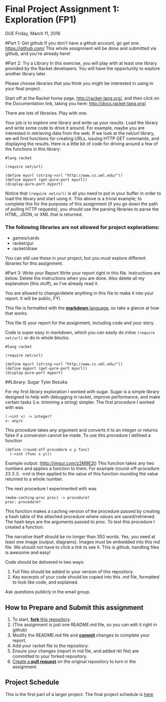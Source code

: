 # Final Project Assignment 1: Exploration (FP1)
DUE Friday, March 11, 2016

#Part 1: Get github
If you don't have a github account, go get one. https://github.com/
This whole assignment will be done and submitted via github, and you're already here!
 
#Part 2: Try a Library
In this exercise, you will play with at least one library provided by the Racket developers. You will have the opportunity to explore another library later.

Please choose libraries that you think you might be interested in using in your final project.

Start off at the Racket home page, http://racket-lang.org/, and then click on the Documentation link, taking you here: http://docs.racket-lang.org/.
 
There are lots of libraries. Play with one.
 
Your job is to explore one library and write up your results. Load the library and write some code to drive it around.
For example, maybe you are interested in retrieving data from the web. If we look at the net/url library, we will find functions for creating URLs, issuing HTTP GET commands, and displaying the results. Here is a little bit of code for driving around a few of the functions in this library:
```racket
#lang racket

(require net/url)

(define myurl (string->url "http://www.cs.uml.edu/"))
(define myport (get-pure-port myurl))
(display-pure-port myport)
```
Notice that `(require net/url)` is all you need to put in your buffer in order to load the library and start using it.
This above is a trivial example; to complete this for the purposes of this assignment (if you go down the path of pulling HTTP requests), you should use the parsing libraries to parse the HTML, JSON, or XML that is returned.

### The following libraries are not allowed for project explorations:
* games/cards
* racket/gui
* racket/draw 

You can still use these in your project, but you must explore different libraries for this assignment.

#Part 3: Write your Report
Write your report right in this file. Instructions are below. Delete the instructions when you are done. Also delete all my explanation (this stuff), as I've already read it.

You are allowed to change/delete anything in this file to make it into your report. It will be public, FYI.

This file is formatted with the [**markdown** language][markdown], so take a glance at how that works.

This file IS your report for the assignment, including code and your story.

Code is super easy in markdown, which you can easily do inline `(require net/url)` or do in whole blocks:
```
#lang racket

(require net/url)

(define myurl (string->url "http://www.cs.uml.edu/"))
(define myport (get-pure-port myurl))
(display-pure-port myport)
```

##Library: Sugar
Tyler Bezuka

For my first library exploration I worked with sugar. Sugar is a simple library designed to help with debugging in racket,
improve performance, and make certain tasks (i.e. trimming a string) simpler. The first procedure I worked with was
```
(->int v) -> integer?
v: any/c
```
This procedure takes any argument and converts it to an integer or returns false if a conversion cannot be made. To use this
procedure I defined a function
``` 
(define (round-off-procedure x y func)
  (->int (func x y)))
```
Example output:
(http://imgur.com/z2M9E2t)
This function takes any two numbers and applies a function to them. For example (round-off-procedure 23 3 /). ->int is then
applied to the value of this function rounding the value returned to a whole number. 

The next procedure I experimented with was 
```
(make-caching-proc proc) -> procedure?
proc: procedure?
```
This function makes a caching version of the procedure passed by creating a hash table of the attached procedure where
values are saved/retrieved. The hash keys are the arguments passed to proc. To test this procedure I created a function: 



The narrative itself should be no longer than 350 words. Yes, you need at least one image (output, diagrams). Images must be
embedded into this md file. We should not have to click a link to see it. This is github, handling files is awesome and
easy!

Code should be delivered in two ways:

1. Full files should be added to your version of this repository.
1. Key excerpts of your code should be copied into this .md file, formatted to look like code, and explained.

Ask questions publicly in the email group.

## How to Prepare and Submit this assignment

1. To start, [**fork** this repository][forking]. 
  2. (This assignment is just one README.md file, so you can edit it right in github)
1. Modify the README.md file and [**commit**][ref-commit] changes to complete your report.
1. Add your racket file to the repository. 
1. Ensure your changes (report in md file, and added rkt file) are committed to your forked repository.
1. [Create a **pull request**][pull-request] on the original repository to turn in the assignment.

## Project Schedule
This is the first part of a larger project. The final project schedule is [here][schedule]

<!-- Links -->
[schedule]: https://github.com/oplS16projects/FP-Schedule
[markdown]: https://help.github.com/articles/markdown-basics/
[forking]: https://guides.github.com/activities/forking/
[ref-clone]: http://gitref.org/creating/#clone
[ref-commit]: http://gitref.org/basic/#commit
[ref-push]: http://gitref.org/remotes/#push
[pull-request]: https://help.github.com/articles/creating-a-pull-request
